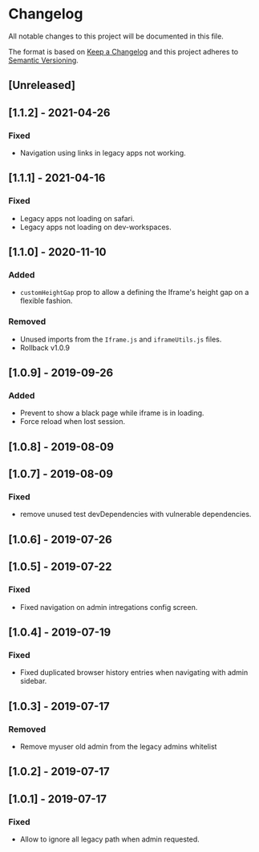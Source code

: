# Changelog

All notable changes to this project will be documented in this file.

The format is based on [Keep a Changelog](http://keepachangelog.com/en/1.0.0/)
and this project adheres to [Semantic Versioning](http://semver.org/spec/v2.0.0.html).

## [Unreleased]

## [1.1.2] - 2021-04-26

### Fixed

- Navigation using links in legacy apps not working.

## [1.1.1] - 2021-04-16

### Fixed

- Legacy apps not loading on safari.
- Legacy apps not loading on dev-workspaces.

## [1.1.0] - 2020-11-10

### Added

- `customHeightGap` prop to allow a defining the Iframe's height gap on a flexible fashion.

### Removed

- Unused imports from the `Iframe.js` and `iframeUtils.js` files.
- Rollback v1.0.9

## [1.0.9] - 2019-09-26

### Added

- Prevent to show a black page while iframe is in loading.
- Force reload when lost session.

## [1.0.8] - 2019-08-09

## [1.0.7] - 2019-08-09

### Fixed

- remove unused test devDependencies with vulnerable dependencies.

## [1.0.6] - 2019-07-26

## [1.0.5] - 2019-07-22

### Fixed

- Fixed navigation on admin intregations config screen.

## [1.0.4] - 2019-07-19

### Fixed

- Fixed duplicated browser history entries when navigating with admin sidebar.

## [1.0.3] - 2019-07-17

### Removed

- Remove myuser old admin from the legacy admins whitelist

## [1.0.2] - 2019-07-17

## [1.0.1] - 2019-07-17

### Fixed

- Allow to ignore all legacy path when admin requested.
